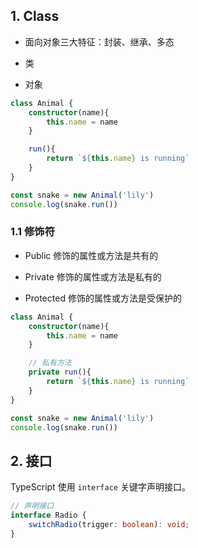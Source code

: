 ## 1. Class

* 面向对象三大特征：封装、继承、多态

* 类

* 对象

```ts
class Animal {
    constructor(name){
        this.name = name
    }

    run(){
        return `${this.name} is running`
    }
}

const snake = new Animal('lily')
console.log(snake.run())

```

### 1.1 修饰符

* Public 修饰的属性或方法是共有的

* Private 修饰的属性或方法是私有的

* Protected 修饰的属性或方法是受保护的


```ts
class Animal {
    constructor(name){
        this.name = name
    }

    // 私有方法
    private run(){
        return `${this.name} is running`
    }
}

const snake = new Animal('lily')
console.log(snake.run())

```

## 2. 接口

TypeScript 使用 `interface` 关键字声明接口。

```ts
// 声明接口
interface Radio {
    switchRadio(trigger: boolean): void;
}

```